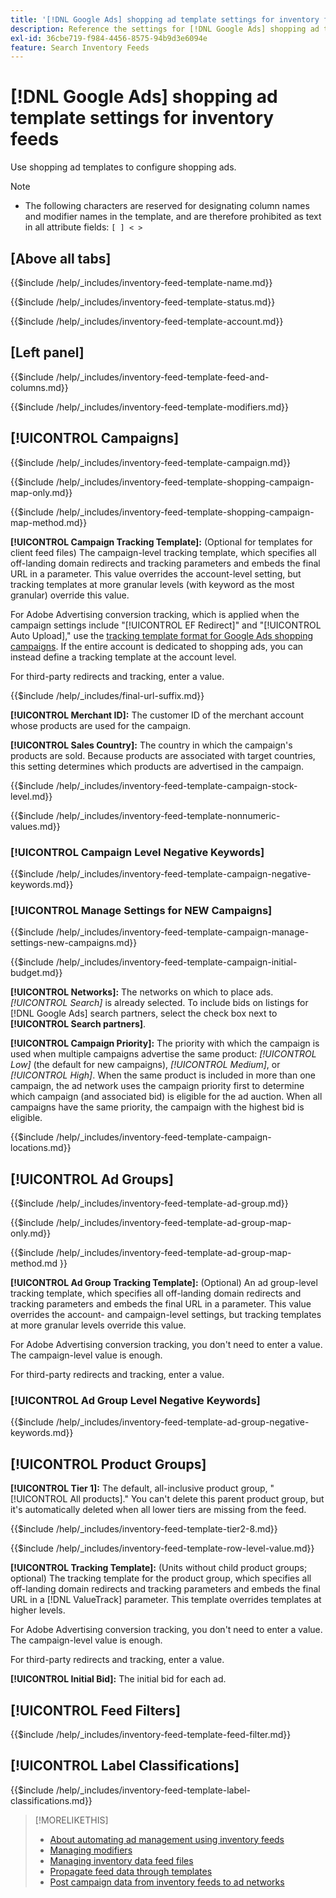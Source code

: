 ```yaml
---
title: '[!DNL Google Ads] shopping ad template settings for inventory feeds'
description: Reference the settings for [!DNL Google Ads] shopping ad templates for inventory feeds.
exl-id: 36cbe719-f984-4456-8575-94b9d3e6094e
feature: Search Inventory Feeds
---
```

# [!DNL Google Ads] shopping ad template settings for inventory feeds

Use shopping ad templates to configure shopping ads.

>[!NOTE]
>
>* The following characters are reserved for designating column names and modifier names in the template, and are therefore prohibited as text in all attribute fields:  `[ ] < > `

## \[Above all tabs\]

<!-- **Template Name:** -->

{{$include /help/_includes/inventory-feed-template-name.md}}

<!-- **Status:** -->

{{$include /help/_includes/inventory-feed-template-status.md}}

<!-- **Account:** -->

{{$include /help/_includes/inventory-feed-template-account.md}}

## \[Left panel\]

<!-- **[!UICONTROL Feed &amp; Columns]:** -->

{{$include /help/_includes/inventory-feed-template-feed-and-columns.md}}

<!-- **[!UICONTROL Modifiers]:** -->

{{$include /help/_includes/inventory-feed-template-modifiers.md}}

## [!UICONTROL Campaigns]

<!-- **[!UICONTROL Campaign]:** -->

{{$include /help/_includes/inventory-feed-template-campaign.md}}

<!-- **[!UICONTROL Campaign Map Only]:** -->

{{$include /help/_includes/inventory-feed-template-shopping-campaign-map-only.md}}

<!-- **[!UICONTROL Campaign Map Method]:** -->

{{$include /help/_includes/inventory-feed-template-shopping-campaign-map-method.md}}

**[!UICONTROL Campaign Tracking Template]:** (Optional for templates for client feed files) The campaign-level tracking template, which specifies all off-landing domain redirects and tracking parameters and embeds the final URL in a parameter. This value overrides the account-level setting, but tracking templates at more granular levels (with keyword as the most granular) override this value.

For Adobe Advertising conversion tracking, which is applied when the campaign settings include &quot;[!UICONTROL EF Redirect]&quot; and &quot;[!UICONTROL Auto Upload],&quot; use the [tracking template format for Google Ads shopping campaigns](/help/search-social-commerce/tracking/formats-click-tracking-google.md). If the entire account is dedicated to shopping ads, you can instead define a tracking template at the account level.

For third-party redirects and tracking, enter a value.

<!-- **[!UICONTROL Campaign Final URL Suffix]:** -->

{{$include /help/_includes/final-url-suffix.md}}

**[!UICONTROL Merchant ID]:** The customer ID of the merchant account whose products are used for the campaign.

**[!UICONTROL Sales Country]:** The country in which the campaign's products are sold. Because products are associated
with target countries, this setting determines which products are advertised in the campaign.

<!-- **[!UICONTROL Stock Level]:** -->

{{$include /help/_includes/inventory-feed-template-campaign-stock-level.md}}

<!-- **[!UICONTROL This column has non-numeric values]:** -->

{{$include /help/_includes/inventory-feed-template-nonnumeric-values.md}}

### [!UICONTROL Campaign Level Negative Keywords]

{{$include /help/_includes/inventory-feed-template-campaign-negative-keywords.md}}

### [!UICONTROL Manage Settings for NEW Campaigns]

<!-- Flag/check box **[!UICONTROL Manage Settings for NEW Campaigns]:** -->

{{$include /help/_includes/inventory-feed-template-campaign-manage-settings-new-campaigns.md}}

<!-- **[!UICONTROL Initial Budget]:** -->

{{$include /help/_includes/inventory-feed-template-campaign-initial-budget.md}}

**[!UICONTROL Networks]:** The networks on which to place ads. *[!UICONTROL Search]* is already selected. To include bids on listings for [!DNL Google Ads] search partners, select the check box next to **[!UICONTROL Search partners]**.

**[!UICONTROL Campaign Priority]:** The priority with which the campaign is used when multiple campaigns advertise the
same product: *[!UICONTROL Low]* (the default for new campaigns), *[!UICONTROL Medium]*, or *[!UICONTROL High]*. When the same product is included in more than one campaign, the ad network uses
the campaign priority first to determine which campaign (and associated bid) is eligible for the ad auction. When all campaigns have the same priority, the campaign with the highest bid is eligible.

<!-- **[!UICONTROL Locations]:** -->

{{$include /help/_includes/inventory-feed-template-campaign-locations.md}}

## [!UICONTROL Ad Groups]

<!-- **[!UICONTROL Ad Group]:** -->

{{$include /help/_includes/inventory-feed-template-ad-group.md}}

<!-- **[!UICONTROL Map Only]:** -->

{{$include /help/_includes/inventory-feed-template-ad-group-map-only.md}}

<!-- **[!UICONTROL Map Method]:** -->

{{$include /help/_includes/inventory-feed-template-ad-group-map-method.md }}

**[!UICONTROL Ad Group Tracking Template]:** (Optional) An ad group-level tracking template, which specifies all off-landing domain redirects and tracking parameters and embeds the final URL in a parameter. This value overrides the account- and campaign-level settings, but tracking templates at more granular levels override this value.

For Adobe Advertising conversion tracking, you don't need to enter a value. The campaign-level value is enough.

For third-party redirects and tracking, enter a value.

### [!UICONTROL Ad Group Level Negative Keywords]

{{$include /help/_includes/inventory-feed-template-ad-group-negative-keywords.md}}

## [!UICONTROL Product Groups]

**[!UICONTROL Tier 1]:** The default, all-inclusive product group, "[!UICONTROL All products]." You can't delete this parent product group, but it's automatically deleted when all lower tiers are missing from the feed.

<!-- **[!UICONTROL Tier 2 - Tier 8]:** -->

{{$include /help/_includes/inventory-feed-template-tier2-8.md}}

<!-- **[!UICONTROL Row Level Value]:** -->

{{$include /help/_includes/inventory-feed-template-row-level-value.md}}

**[!UICONTROL Tracking Template]:** (Units without child product groups; optional) The tracking template for the product
group, which specifies all off-landing domain redirects and tracking parameters and embeds the final URL in a [!DNL ValueTrack] parameter. This template overrides templates at higher levels.

For Adobe Advertising conversion tracking, you don't need to enter a value. The campaign-level value is enough.

For third-party redirects and tracking, enter a value.

**[!UICONTROL Initial Bid]:** The initial bid for each ad.

## [!UICONTROL Feed Filters]

<!-- **\[Feed Filter\]:** -->

{{$include /help/_includes/inventory-feed-template-feed-filter.md}}

## [!UICONTROL Label Classifications]

<!-- **\[Component\] [!UICONTROL Label Classifications] &gt; `[Label Classification and Value`]:** -->

{{$include /help/_includes/inventory-feed-template-label-classifications.md}}

>[!MORELIKETHIS]
>
>* [About automating ad management using inventory feeds](../inventory-feeds-about.md)
>* [Managing modifiers](../modifiers-manage.md)
>* [Managing inventory data feed files](/help/search-social-commerce/campaign-management/inventory-feeds/feed-files-manage.md)
>* [Propagate feed data through templates](../feed-data-propagate.md)
>* [Post campaign data from inventory feeds to ad networks](../propagated-data-post.md)
